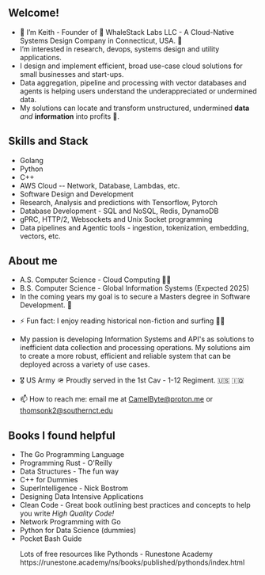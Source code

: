 ## Welcome! 
- 👋 I’m Keith - Founder of 🐋 WhaleStack Labs LLC - A Cloud-Native Systems Design Company in Connecticut, USA. 🐳 
- I’m interested in research, devops, systems design and utility applications.
- I design and implement efficient, broad use-case cloud solutions for small businesses and start-ups.
- Data aggregation, pipeline and processing with vector databases and agents is helping users understand the underappreciated or undermined data.
- My solutions can locate and transform unstructured, undermined <b>data</b> <em>and</em> <b>information</b> into profits 💸.   
## Skills and Stack

<ul>
        <li>Golang</li>
        <li>Python</li>
        <li>C++</li>
        <li>AWS Cloud -- Network, Database, Lambdas, etc.</li>
        <li>Software Design and Development</li>
        <li>Research, Analysis and predictions with Tensorflow, Pytorch</li>
        <li>Database Development - SQL and NoSQL, Redis, DynamoDB </li>
        <li>gPRC, HTTP/2, Websockets and Unix Socket programming</li>
        <li>Data pipelines and Agentic tools - ingestion, tokenization, embedding, vectors, etc. </li>
</ul>

## About me


<ul>
        <li> A.S. Computer Science - Cloud Computing 👨‍🎓 </li>    
        <li>B.S. Computer Science - Global Information Systems (Expected 2025)</li>
        <li>In the coming years my goal is to secure a Masters degree in Software Development. 🚀 </li>
</ul>

- ⚡ Fun fact: I enjoy reading historical non-fiction and surfing 🏄‍♂️
- My passion is developing Information Systems and API's as solutions to inefficient data collection and processing operations. My solutions aim to create a more robust, efficient and reliable system that can be deployed across a variety of use cases.  
- 🎖️ US Army 🪖 Proudly served in the 1st Cav - 1-12 Regiment. 🇺🇸 🇮🇶

 - 📫 How to reach me: email me at CamelByte@proton.me or thomsonk2@southernct.edu

## Books I found helpful

- The Go Programming Language 
- Programming Rust - O'Reilly
- Data Structures - The fun way
- C++ for Dummies
- SuperIntelligence - Nick Bostrom
- Designing Data Intensive Applications
- Clean Code - Great book outlining best practices and concepts to help you write <em>High Quality Code!</em>
- Network Programming with Go
- Python for Data Science (dummies)
- Pocket Bash Guide
  <p> Lots of free resources like Pythonds - Runestone Academy <link>https://runestone.academy/ns/books/published/pythonds/index.html</p></link> 
